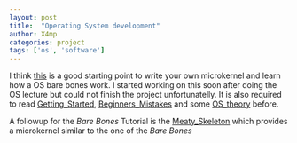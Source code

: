 ```yaml
---
layout: post
title:  "Operating System development"
author: X4mp
categories: project
tags: ['os', 'software']
---
```


I think [this](http://wiki.osdev.org/Bare_Bones) is a good starting point to write your own
microkernel and learn how a OS bare bones work.
I started working on this soon after doing the OS lecture but could not finish
the project unfortunatelly.
It is also required to read
[Getting_Started](http://wiki.osdev.org/Getting_Started),
[Beginners_Mistakes](http://wiki.osdev.org/Beginner_Mistakes) and some
[OS_theory](http://wiki.osdev.org/Category:OS_theory) before.

A followup for the *Bare Bones* Tutorial is the
[Meaty_Skeleton](http://wiki.osdev.org/Meaty_Skeleton) which provides a
microkernel similar to the one of the *Bare Bones*

